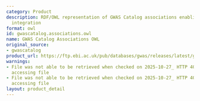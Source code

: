 ```yaml
---
category: Product
description: RDF/OWL representation of GWAS Catalog associations enabling semantic
  integration
format: owl
id: gwascatalog.associations.owl
name: GWAS Catalog Associations OWL
original_source:
- gwascatalog
product_url: https://ftp.ebi.ac.uk/pub/databases/gwas/releases/latest/gwas-catalog-associations.owl.gz
warnings:
- File was not able to be retrieved when checked on 2025-10-27_ HTTP 404 error when
  accessing file
- File was not able to be retrieved when checked on 2025-10-27_ HTTP 404 error when
  accessing file
layout: product_detail
---
```

